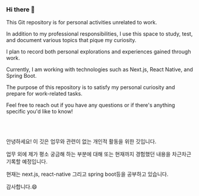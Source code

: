 ### Hi there 👋

This Git repository is for personal activities unrelated to work.

In addition to my professional responsibilities, I use this space to study, test, and document various topics that pique my curiosity. 

I plan to record both personal explorations and experiences gained through work.

Currently, I am working with technologies such as Next.js, React Native, and Spring Boot. 

The purpose of this repository is to satisfy my personal curiosity and prepare for work-related tasks.

Feel free to reach out if you have any questions or if there's anything specific you'd like to know!

</br>
</br>

안녕하세요! 이 깃은 업무와 관련이 없는 개인적 활동을 위한 깃입니다.  

업무 외에 제가 평소 궁금해 하는 부분에 대해 또는 현재까지 경험했던 내용을 차근차근 기록할 예정입니다.

현재는 next.js, react-native 그리고 spring boot등을 공부하고 있습니다.

감사합니다.😄

<!--
**nam-yeun-hwa/nam-yeun-hwa** is a ✨ _special_ ✨ repository because its `README.md` (this file) appears on your GitHub profile.

Here are some ideas to get you started:

- 🔭 I’m currently working on ...
- 🌱 I’m currently learning ...
- 👯 I’m looking to collaborate on ...
- 🤔 I’m looking for help with ...
- 💬 Ask me about ...
- 📫 How to reach me: ...
- 😄 Pronouns: ...
- ⚡ Fun fact: ...
-->
